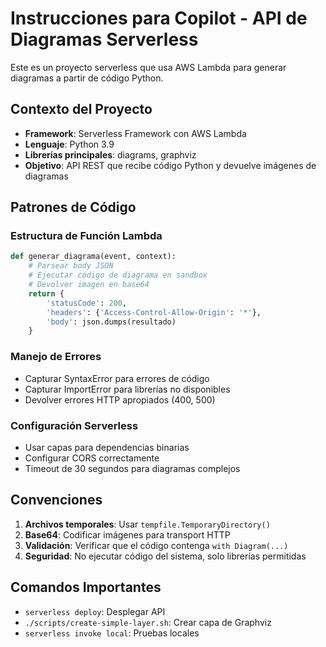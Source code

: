 <!-- Use this file to provide workspace-specific custom instructions to Copilot. For more details, visit https://code.visualstudio.com/docs/copilot/copilot-customization#_use-a-githubcopilotinstructionsmd-file -->

# Instrucciones para Copilot - API de Diagramas Serverless

Este es un proyecto serverless que usa AWS Lambda para generar diagramas a partir de código Python.

## Contexto del Proyecto

- **Framework**: Serverless Framework con AWS Lambda
- **Lenguaje**: Python 3.9
- **Librerías principales**: diagrams, graphviz
- **Objetivo**: API REST que recibe código Python y devuelve imágenes de diagramas

## Patrones de Código

### Estructura de Función Lambda

```python
def generar_diagrama(event, context):
    # Parsear body JSON
    # Ejecutar código de diagrama en sandbox
    # Devolver imagen en base64
    return {
        'statusCode': 200,
        'headers': {'Access-Control-Allow-Origin': '*'},
        'body': json.dumps(resultado)
    }
```

### Manejo de Errores

- Capturar SyntaxError para errores de código
- Capturar ImportError para librerías no disponibles
- Devolver errores HTTP apropiados (400, 500)

### Configuración Serverless

- Usar capas para dependencias binarias
- Configurar CORS correctamente
- Timeout de 30 segundos para diagramas complejos

## Convenciones

1. **Archivos temporales**: Usar `tempfile.TemporaryDirectory()`
2. **Base64**: Codificar imágenes para transport HTTP
3. **Validación**: Verificar que el código contenga `with Diagram(...)`
4. **Seguridad**: No ejecutar código del sistema, solo librerías permitidas

## Comandos Importantes

- `serverless deploy`: Desplegar API
- `./scripts/create-simple-layer.sh`: Crear capa de Graphviz
- `serverless invoke local`: Pruebas locales
